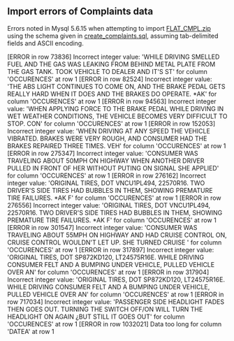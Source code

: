 ## Import errors of Complaints data

Errors noted in Mysql 5.6.15 when attempting to import [FLAT_CMPL.zip](http://www-odi.nhtsa.dot.gov/downloads/) using the 
schema given in [create_complaints.sql](create_complaints.sql), assuming tab-delimited fields and ASCII encoding.



[ERROR in row 73836] Incorrect integer value: 'WHILE DRIVING SMELLED FUEL AND THE GAS WAS LEAKING FROM BEHIND METAL PLATE FROM THE GAS TANK. TOOK VEHICLE TO DEALER AND IT'S ST' for column 'OCCURENCES' at row 1
[ERROR in row 82524] Incorrect integer value: 'THE ABS LIGHT CONTINUES TO COME ON, AND THE BRAKE PEDAL GETS REALLY HARD WHEN IT DOES AND THE BRAKES DO OPERATE.   *AK' for column 'OCCURENCES' at row 1
[ERROR in row 94563] Incorrect integer value: 'WHEN APPLYING FORCE TO THE BRAKE PEDAL WHILE DRIVING IN WET WEATHER CONDITIONS, THE  VEHICLE BECOMES VERY DIFFICULT TO STOP. CON' for column 'OCCURENCES' at row 1
[ERROR in row 152053] Incorrect integer value: 'WHEN DRIVING AT ANY SPEED THE VEHICLE VIBRATED. BRAKES WERE VERY ROUGH, AND  CONSUMER HAD THE BRAKES REPAIRED THREE TIMES.   VEH' for column 'OCCURENCES' at row 1
[ERROR in row 275347] Incorrect integer value: 'CONSUMER WAS TRAVELING ABOUT 50MPH ON  HIGHWAY WHEN ANOTHER DRIVER PULLED IN FRONT OF HER WITHOUT PUTING ON  SIGNAL  SHE APPLIED' for column 'OCCURENCES' at row 1
[ERROR in row 276162] Incorrect integer value: 'ORIGINAL TIRES, DOT VNCU1PL494, 22570R16.   TWO DRIVER'S SIDE TIRES HAD BUBBLES IN THEM, SHOWING PREMATURE TIRE FAILURES. *AK  F' for column 'OCCURENCES' at row 1
[ERROR in row 276556] Incorrect integer value: 'ORIGINAL TIRES, DOT VNCU1PL494, 22570R16.   TWO DRIVER'S SIDE TIRES HAD BUBBLES IN THEM, SHOWING PREMATURE TIRE FAILURES. *AK  F' for column 'OCCURENCES' at row 1
[ERROR in row 301547] Incorrect integer value: 'CONSUMER WAS TRAVELING ABOUT 55MPH ON  HIGHWAY AND  HAD CRUISE CONTROL ON, CRUISE  CONTROL WOULDN'T LET UP.  SHE TURNED  CRUISE ' for column 'OCCURENCES' at row 1
[ERROR in row 317897] Incorrect integer value: 'ORIGINAL TIRES,  DOT SP872KD120, LT24575R16E. WHILE DRIVING  CONSUMER FELT AND A BUMPING  UNDER VEHICLE,  PULLED VEHICLE OVER AN' for column 'OCCURENCES' at row 1
[ERROR in row 317904] Incorrect integer value: 'ORIGINAL TIRES,  DOT SP872KD120, LT24575R16E. WHILE DRIVING  CONSUMER FELT AND A BUMPING  UNDER VEHICLE,  PULLED VEHICLE OVER AN' for column 'OCCURENCES' at row 1
[ERROR in row 717034] Incorrect integer value: 'PASSENGER SIDE HEADLIGHT FADES THEN GOES OUT. TURNING THE SWITCH OFF/ON WILL TURN THE HEADLIGHT ON AGAIN ¿BUT STILL IT GOES OUT' for column 'OCCURENCES' at row 1
[ERROR in row 1032021] Data too long for column 'DATEA' at row 1
